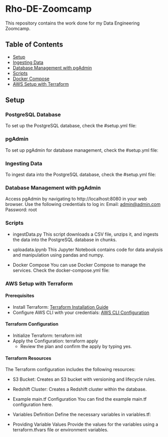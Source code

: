 # Rho-DE-Zoomcamp

This repository contains the work done for my Data Engineering Zoomcamp. 

## Table of Contents

- [Setup](#setup)
- [Ingesting Data](#ingesting-data)
- [Database Management with pgAdmin](#database-management-with-pgadmin)
- [Scripts](#scripts)
- [Docker Compose](#docker-compose)
- [AWS Setup with Terraform](#Terraform)

## Setup

### PostgreSQL Database

To set up the PostgreSQL database, check the #setup.yml file:

### pgAdmin

To set up pgAdmin for database management, check the #setup.yml file:

### Ingesting Data

To ingest data into the PostgreSQL database, check the #setup.yml file:

### Database Management with pgAdmin

Access pgAdmin by navigating to http://localhost:8080 in your web browser. Use the following credentials to log in:
Email: admin@admin.com
Password: root

### Scripts

- ingestData.py
This script downloads a CSV file, unzips it, and ingests the data into the PostgreSQL database in chunks.

- uploadata.ipynb
This Jupyter Notebook contains code for data analysis and manipulation using pandas and numpy.

- Docker Compose
You can use Docker Compose to manage the services. Check the docker-compose.yml file:

### AWS Setup with Terraform

#### Prerequisites
- Install Terraform: [Terraform Installation Guide](https://developer.hashicorp.com/terraform/tutorials/aws-get-started/install-cli)
- Configure AWS CLI with your credentials: [AWS CLI Configuration](https://docs.aws.amazon.com/cli/latest/userguide/getting-started-quickstart.html)

#### Terraform Configuration
- Initialize Terraform: terraform init
- Apply the Configuration: terraform apply
  - Review the plan and confirm the apply by typing yes.

#### Terraform Resources
The Terraform configuration includes the following resources:

- S3 Bucket: Creates an S3 bucket with versioning and lifecycle rules.
- Redshift Cluster: Creates a Redshift cluster within the database.

- Example main.tf Configuration
You can find the example main.tf configuration here.

- Variables Definition
Define the necessary variables in variables.tf:

- Providing Variable Values
Provide the values for the variables using a terraform.tfvars file or environment variables.
